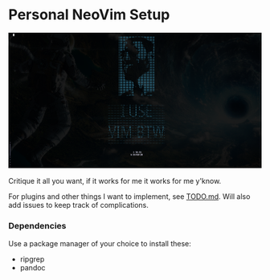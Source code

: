 # Personal NeoVim Setup

!["startup_screen"](./vim_startup_screen.png)

Critique it all you want, if it works for me it works for me y'know.

For plugins and other things I want to implement, see [TODO.md](/TODO.md).
Will also add issues to keep track of complications.

### Dependencies

Use a package manager of your choice to install these:

- ripgrep
- pandoc
